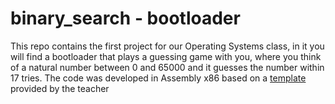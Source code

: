 # binary_search - bootloader

This repo contains the first project for our Operating Systems class, in it you will find a bootloader that plays a guessing game with you, where you think of a natural number between 0 and 65000 and it guesses the number within 17 tries.
The code was developed in Assembly x86 based on a [template](https://github.com/monacofj/asm-bootloader-template) provided by the teacher 
